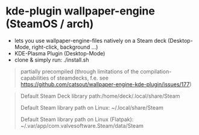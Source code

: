 # kde-plugin wallpaper-engine (SteamOS / arch)

* lets you use wallpaper-engine-files natively on a Steam deck (Desktop-Mode, right-click, background ...)
* KDE-Plasma Plugin (Desktop-Mode)
* clone & simply run: ./install.sh

> partially precompiled (through limitations of the compilation-capabilities of steamdecks, f.e. see https://github.com/catsout/wallpaper-engine-kde-plugin/issues/177)

> Default Steam Deck library path:/home/deck/.local/share/Steam
> 
> Default Steam library path on Linux: ~/.local/share/Steam
> 
> Default Steam library path on Linux (Flatpak): ~/.var/app/com.valvesoftware.Steam/data/Steam
